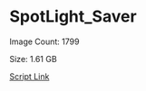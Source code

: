 # SpotLight_Saver

Image Count: 1799

Size: 1.61 GB

[Script Link](https://github.com/liuyal/Archive/blob/master/Python/Utilities/Miscellaneous/spotlight_saver.py)